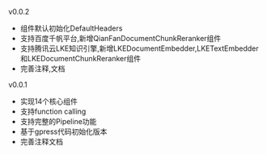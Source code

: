 v0.0.2
- 组件默认初始化DefaultHeaders
- 支持百度千帆平台,新增QianFanDocumentChunkReranker组件
- 支持腾讯云LKE知识引擎,新增LKEDocumentEmbedder,LKETextEmbedder和LKEDocumentChunkReranker组件
- 完善注释,文档

v0.0.1
- 实现14个核心组件
- 支持function calling
- 支持完整的Pipeline功能
- 基于gpress代码初始化版本
- 完善注释文档